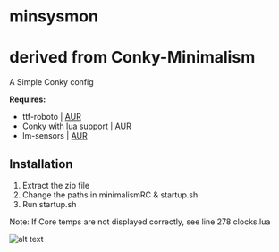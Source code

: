 # minsysmon
# derived from Conky-Minimalism
A Simple Conky config

**Requires:**
  * ttf-roboto  |  [AUR](https://www.archlinux.org/packages/community/any/ttf-roboto/)
  * Conky with lua support | [AUR](https://aur.archlinux.org/packages/conky-lua/)
  * lm-sensors | [AUR](https://www.archlinux.org/packages/?name=lm_sensors)

## Installation
  1. Extract the zip file
  2. Change the paths in minimalismRC & startup.sh
  3. Run startup.sh
  
Note: If Core temps are not displayed correctly, see line 278 clocks.lua 

![alt text](https://raw.githubusercontent.com/NoTranslation/Conky-Minimalism/master/example.png)
